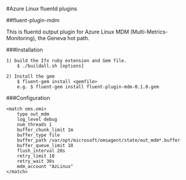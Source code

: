 #Azure Linux fluentd plugins

##fluent-plugin-mdm

This is fluentd output plugin for Azure Linux MDM (Multi-Metrics-Monitoring), the Geneva hot path.

###Installation

    1) build the Ifx ruby extension and Gem file.
        $ ./buildall.sh [options]

    2) Install the gem
        $ fluent-gem install <gemfile>
        e.g. $ fluent-gem install fluent-plugin-mdm-0.1.0.gem

###Configuration

    <match oms.omi>
        type out_mdm
        log_level debug
        num_threads 1
        buffer_chunk_limit 1m
        buffer_type file
        buffer_path /var/opt/microsoft/omsagent/state/out_mdm*.buffer
        buffer_queue_limit 10
        flush_interval 20s
        retry_limit 10
        retry_wait 30s
        mdm_account "AzLinux"
    </match>

